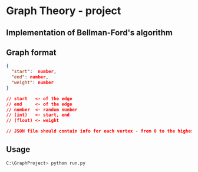 # Graph Theory - project


## Implementation of Bellman-Ford's algorithm


## Graph format 

```json
{
  "start":  number,
  "end": number,
  "weight": number
}

// start   <- of the edge 
// end     <- of the edge
// number  <- random number
// (int)   <- start, end
// (float) <- weight

// JSON file should contain info for each vertex - from 0 to the highest vertex
```

## Usage

```bash
C:\GraphProject> python run.py
```

